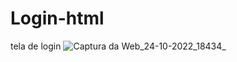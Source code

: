 # Login-html
tela de login
![Captura da Web_24-10-2022_18434_](https://user-images.githubusercontent.com/100007663/197636028-ad22c12d-9425-409a-bf5c-068167a095c8.jpeg)
